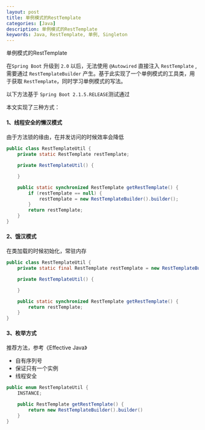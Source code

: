 ```yaml
---
layout: post
title: 单例模式的RestTemplate
categories: [Java]
description: 单例模式的RestTemplate
keywords: Java, RestTemplate, 单例, Singleton
---
```

单例模式的RestTemplate

在`Spring Boot` 升级到 `2.0` 以后，无法使用 `@Autowired` 直接注入 `RestTemplate` , 需要通过 `RestTemplateBuilder` 产生。基于此实现了一个单例模式的工具类，用于获取 `RestTemplate`，同时学习单例模式的写法。   

以下方法基于 `Spring Boot 2.1.5.RELEASE`测试通过

本文实现了三种方式：  
#### 1、线程安全的懒汉模式
由于方法锁的缘由，在并发访问的时候效率会降低
```java
public class RestTemplateUtil {
    private static RestTemplate restTemplate;

    private RestTemplateUtil() {

    }

    public static synchronized RestTemplate getRestTemplate() {
        if (restTemplate == null) {
            restTemplate = new RestTemplateBuilder().builder();
        }
        return restTemplate;
    }
}
```

#### 2、饿汉模式
在类加载的时候初始化，常驻内存
```java
public class RestTemplateUtil {
    private static final RestTemplate restTemplate = new RestTemplateBuilder().builder();

    private RestTemplateUtil() {

    }

    public static synchronized RestTemplate getRestTemplate() {
        return restTemplate;
    }
}
```

#### 3、枚举方式 
推荐方法，参考《Effective Java》
* 自有序列号  
* 保证只有一个实例  
* 线程安全
  
```java
public enum RestTemplateUtil {
    INSTANCE;

    public RestTemplate getRestTemplate() {
        return new RestTemplateBuilder().builder()
    }
}
```